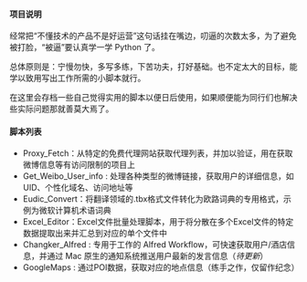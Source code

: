 #### 项目说明

经常把“不懂技术的产品不是好运营”这句话挂在嘴边，叨逼的次数太多，为了避免被打脸，“被逼”要认真学一学 Python 了。

总体原则是：宁慢勿快，多写多练，下苦功夫，打好基础。也不定太大的目标，能学以致用写出工作所需的小脚本就行。

在这里会存档一些自己觉得实用的脚本以便日后使用，如果顺便能为同行们也解决些实际问题那就善莫大焉了。

#### 脚本列表

* Proxy_Fetch：从特定的免费代理网站获取代理列表，并加以验证，用在获取微博信息等有访问限制的项目上
* Get_Weibo_User_info : 处理各种类型的微博链接，获取用户的详细信息，如 UID、个性化域名、访问地址等
* Eudic_Convert：将翻译领域的.tbx格式文件转化为欧路词典的专用格式，示例为微软计算机术语词典
* Excel_Editor：Excel文件批量处理脚本，用于将分散在多个Excel文件的特定数据提取出来并汇总到对应的单个文件中
* Changker_Alfred : 专用于工作的 Alfred Workflow，可快速获取用户/酒店信息，并通过 Mac 原生的通知系统推送用户最新的发言信息（*待更新*）
* GoogleMaps : 通过POI数据，获取对应的地点信息（练手之作，仅留作纪念）

